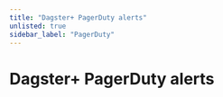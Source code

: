 ```yaml
---
title: "Dagster+ PagerDuty alerts"
unlisted: true
sidebar_label: "PagerDuty"
---
```


# Dagster+ PagerDuty alerts
